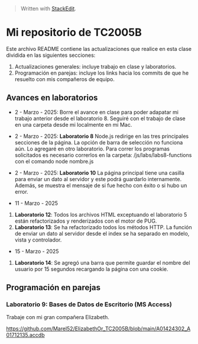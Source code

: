 > Written with [StackEdit](https://stackedit.io/).

# Mi repositorio de TC2005B

Este archivo README contiene las actualizaciones que realice en esta clase dividida en las siguientes secciones: 

1. Actualizaciones generales: incluye trabajo en clase y laboratorios. 
2. Programación en parejas: incluye los links hacia los commits de que he resuelto con mis compañeros de equipo. 


## Avances en laboratorios

- 2 - Marzo - 2025: Borre el avance en clase para poder adapatar mi trabajo anterior desde el laboratorio 8. Seguiré con el trabajo de clase en una carpeta desde mi localmente en mi Mac.

- 2 - Marzo - 2025: **Laboratorio 8**
Node.js redirige en las tres principales secciones de la página. La opción de barra de selección no funciona aún. Lo agregaré en otro laboratorio. 
Para correr los programas solicitados es necesario correrlos en la carpeta: /js/labs/labs8-functions con el comando node nombre.js

- 2 - Marzo - 2025: **Laboratorio 10**
La página principal tiene una casilla para enviar un dato al servidor y este podrá guardarlo internamente. Además, se muestra el mensaje de si fue hecho con éxito o si hubo un error. 

- 11 - Marzo - 2025
1. **Laboratorio 12**: Todos los archivos HTML exceptuando el laboratorio 5 están refactorizados y renderizados con el motor de PUG.
2. **Laboratorio 13**: Se ha refactorizado todos los métodos HTTP. La función de enviar un dato al servidor desde el index se ha separado en modelo, vista y controlador.

- 15 - Marzo - 2025 
1. **Laboratorio 14**: Se agregó una barra que permite guardar el nombre del usuario por 15 segundos recargando la página con una cookie. 

## Programación en parejas

### Laboratorio 9: Bases de Datos de Escritorio (MS Access)

Trabaje con mi gran compañera Elizabeth. 

https://github.com/Marel52/ElizabethOr_TC2005B/blob/main/A01424302_A01712135.accdb